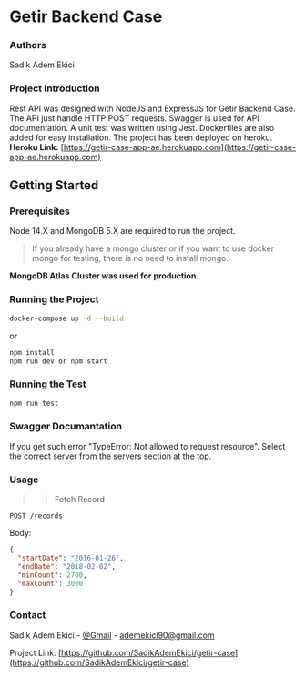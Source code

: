 # Getir Backend Case

### Authors

Sadık Adem Ekici

### Project Introduction
Rest API was designed with NodeJS and ExpressJS
for Getir Backend Case.
The API just handle HTTP POST requests.
Swagger is used for API documentation.
A unit test was written using Jest.
Dockerfiles are also added for easy installation.
The project has been deployed on heroku. **Heroku Link:** [https://getir-case-app-ae.herokuapp.com](https://getir-case-app-ae.herokuapp.com)


## Getting Started

### Prerequisites

Node 14.X and MongoDB 5.X are required to run the project.

> If you already have a mongo cluster or if you want to use docker mongo for testing, there is no need to install mongo.

**MongoDB Atlas Cluster was used for production.**


### Running the Project

```bash
docker-compose up -d --build
```

or

```bash
npm install
npm run dev or npm start
``` 

### Running the Test

```bash
npm run test
``` 


### Swagger Documantation

If you get such error "TypeError: Not allowed to request resource". Select the correct server from the servers section at the top.

### Usage

>>>

>> Fetch Record
```http request
POST /records
```
Body:
```json
{
  "startDate": "2016-01-26", 
  "endDate": "2018-02-02", 
  "minCount": 2700, 
  "maxCount": 3000
}
```  

### Contact

Sadık Adem Ekici - [@Gmail](ademekici90@gmail.com) - ademekici90@gmail.com

Project Link: [https://github.com/SadikAdemEkici/getir-case](https://github.com/SadikAdemEkici/getir-case)
